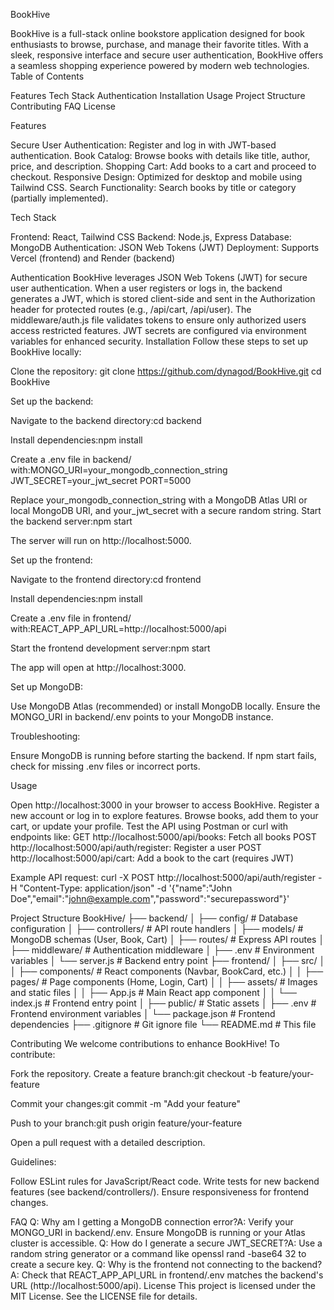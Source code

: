 BookHive

BookHive is a full-stack online bookstore application designed for book enthusiasts to browse, purchase, and manage their favorite titles. With a sleek, responsive interface and secure user authentication, BookHive offers a seamless shopping experience powered by modern web technologies.
Table of Contents

Features
Tech Stack
Authentication
Installation
Usage
Project Structure
Contributing
FAQ
License

Features

Secure User Authentication: Register and log in with JWT-based authentication.
Book Catalog: Browse books with details like title, author, price, and description.
Shopping Cart: Add books to a cart and proceed to checkout.
Responsive Design: Optimized for desktop and mobile using Tailwind CSS.
Search Functionality: Search books by title or category (partially implemented).

Tech Stack

Frontend: React, Tailwind CSS
Backend: Node.js, Express
Database: MongoDB
Authentication: JSON Web Tokens (JWT)
Deployment: Supports Vercel (frontend) and Render (backend)

Authentication
BookHive leverages JSON Web Tokens (JWT) for secure user authentication. When a user registers or logs in, the backend generates a JWT, which is stored client-side and sent in the Authorization header for protected routes (e.g., /api/cart, /api/user). The middleware/auth.js file validates tokens to ensure only authorized users access restricted features. JWT secrets are configured via environment variables for enhanced security.
Installation
Follow these steps to set up BookHive locally:

Clone the repository:
git clone https://github.com/dynagod/BookHive.git
cd BookHive


Set up the backend:

Navigate to the backend directory:cd backend


Install dependencies:npm install


Create a .env file in backend/ with:MONGO_URI=your_mongodb_connection_string
JWT_SECRET=your_jwt_secret
PORT=5000

Replace your_mongodb_connection_string with a MongoDB Atlas URI or local MongoDB URI, and your_jwt_secret with a secure random string.
Start the backend server:npm start

The server will run on http://localhost:5000.


Set up the frontend:

Navigate to the frontend directory:cd frontend


Install dependencies:npm install


Create a .env file in frontend/ with:REACT_APP_API_URL=http://localhost:5000/api


Start the frontend development server:npm start

The app will open at http://localhost:3000.


Set up MongoDB:

Use MongoDB Atlas (recommended) or install MongoDB locally.
Ensure the MONGO_URI in backend/.env points to your MongoDB instance.



Troubleshooting:

Ensure MongoDB is running before starting the backend.
If npm start fails, check for missing .env files or incorrect ports.

Usage

Open http://localhost:3000 in your browser to access BookHive.
Register a new account or log in to explore features.
Browse books, add them to your cart, or update your profile.
Test the API using Postman or curl with endpoints like:
GET http://localhost:5000/api/books: Fetch all books
POST http://localhost:5000/api/auth/register: Register a user
POST http://localhost:5000/api/cart: Add a book to the cart (requires JWT)



Example API request:
curl -X POST http://localhost:5000/api/auth/register -H "Content-Type: application/json" -d '{"name":"John Doe","email":"john@example.com","password":"securepassword"}'

Project Structure
BookHive/
├── backend/
│   ├── config/            # Database configuration
│   ├── controllers/       # API route handlers
│   ├── models/            # MongoDB schemas (User, Book, Cart)
│   ├── routes/            # Express API routes
│   ├── middleware/        # Authentication middleware
│   ├── .env               # Environment variables
│   └── server.js          # Backend entry point
├── frontend/
│   ├── src/
│   │   ├── components/    # React components (Navbar, BookCard, etc.)
│   │   ├── pages/         # Page components (Home, Login, Cart)
│   │   ├── assets/        # Images and static files
│   │   ├── App.js         # Main React app component
│   │   └── index.js       # Frontend entry point
│   ├── public/            # Static assets
│   ├── .env               # Frontend environment variables
│   └── package.json       # Frontend dependencies
├── .gitignore            # Git ignore file
└── README.md             # This file

Contributing
We welcome contributions to enhance BookHive! To contribute:

Fork the repository.
Create a feature branch:git checkout -b feature/your-feature


Commit your changes:git commit -m "Add your feature"


Push to your branch:git push origin feature/your-feature


Open a pull request with a detailed description.

Guidelines:

Follow ESLint rules for JavaScript/React code.
Write tests for new backend features (see backend/controllers/).
Ensure responsiveness for frontend changes.

FAQ
Q: Why am I getting a MongoDB connection error?A: Verify your MONGO_URI in backend/.env. Ensure MongoDB is running or your Atlas cluster is accessible.
Q: How do I generate a secure JWT_SECRET?A: Use a random string generator or a command like openssl rand -base64 32 to create a secure key.
Q: Why is the frontend not connecting to the backend?A: Check that REACT_APP_API_URL in frontend/.env matches the backend's URL (http://localhost:5000/api).
License
This project is licensed under the MIT License. See the LICENSE file for details.
